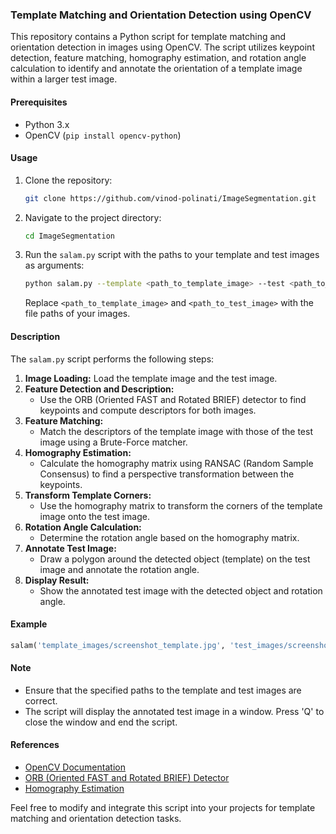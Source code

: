### Template Matching and Orientation Detection using OpenCV

This repository contains a Python script for template matching and orientation detection in images using OpenCV. The script utilizes keypoint detection, feature matching, homography estimation, and rotation angle calculation to identify and annotate the orientation of a template image within a larger test image.

#### Prerequisites
- Python 3.x
- OpenCV (`pip install opencv-python`)

#### Usage
1. Clone the repository:
   ```bash
   git clone https://github.com/vinod-polinati/ImageSegmentation.git
   ```

2. Navigate to the project directory:
   ```bash
   cd ImageSegmentation
   ```

3. Run the `salam.py` script with the paths to your template and test images as arguments:
   ```bash
   python salam.py --template <path_to_template_image> --test <path_to_test_image>
   ```
   Replace `<path_to_template_image>` and `<path_to_test_image>` with the file paths of your images.

#### Description
The `salam.py` script performs the following steps:

1. **Image Loading:** Load the template image and the test image.
2. **Feature Detection and Description:**
   - Use the ORB (Oriented FAST and Rotated BRIEF) detector to find keypoints and compute descriptors for both images.
3. **Feature Matching:**
   - Match the descriptors of the template image with those of the test image using a Brute-Force matcher.
4. **Homography Estimation:**
   - Calculate the homography matrix using RANSAC (Random Sample Consensus) to find a perspective transformation between the keypoints.
5. **Transform Template Corners:**
   - Use the homography matrix to transform the corners of the template image onto the test image.
6. **Rotation Angle Calculation:**
   - Determine the rotation angle based on the homography matrix.
7. **Annotate Test Image:**
   - Draw a polygon around the detected object (template) on the test image and annotate the rotation angle.
8. **Display Result:**
   - Show the annotated test image with the detected object and rotation angle.

#### Example
```python
salam('template_images/screenshot_template.jpg', 'test_images/screenshot_test.jpg')
```

#### Note
- Ensure that the specified paths to the template and test images are correct.
- The script will display the annotated test image in a window. Press 'Q' to close the window and end the script.

#### References
- [OpenCV Documentation](https://opencv.org/)
- [ORB (Oriented FAST and Rotated BRIEF) Detector](https://docs.opencv.org/master/d1/d89/tutorial_py_orb.html)
- [Homography Estimation](https://docs.opencv.org/master/d9/dab/tutorial_homography.html)

Feel free to modify and integrate this script into your projects for template matching and orientation detection tasks.
